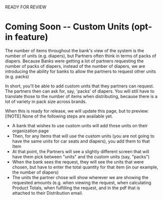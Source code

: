READY FOR REVIEW
# Coming Soon -- Custom Units (opt-in feature)

The number of items throughout the bank's view of the system is the number of units (e.g. diapers), but
Partners often think in terms of packs of diapers.   Because Banks were getting a lot of partners requesting the number of packs of diapers, instead of the number of diapers, we are introducing the ability for banks to allow the partners to request other units (e.g. packs)

In short, you'll be able to add custom units that they partners can request.   The partners then can ask for, say, 'packs' of diapers.   You will still have to translate those to the number of items when distributing, because there is a lot of variety in pack size across brands.


When this is ready for release, we will update this page, but to preview:
[!NOTE] None of the following steps are available yet.
- A bank that wishes to use custom units will add those units on their organization page 
- Then, for any Items that will use the custom units (you are not going to have the same units for car seats and diapers), you add them to that Item
- At that point, the Partners will see a slightly different screen that will have them pick between "units" and the custom units (say, "packs")
- When the bank sees the request,  they will see the units that were chosen,  but have to enter the total quantity for that item (in our example, the number of diapers)
- The units the partner chose will show wherever we are showing the requested amounts (e.g. when viewing the request,  when calculating Product Totals, when fulfilling the request, and in the pdf that is attached to their Distribution email.
